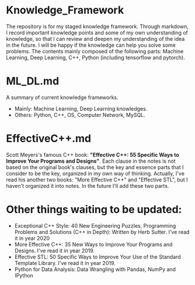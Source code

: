 # Knowledge_Framework
The repository is for my staged knowledge framework. Through markdown, I record important knowledge points and some of my own understanding of knowledge, so that I can review and deepen my understanding of the idea in the future. I will be happy if the knowledge can help you solve some problems. The contents mainly composed of the following parts: Machine Learning, Deep Learning, C++, Python (including tensorflow and pytorch).

# ML_DL.md
A summary of current knowledge frameworks.

- Mainly:  Machine Learning, Deep Learning knowledges.
- Others: Python, C++, OS, Computer Network, MySQL. 

# EffectiveC++.md
Scott Meyers's famous C++ book: **"Effective C++: 55 Specific Ways to Improve Your Programs and Designs"**. Each clause in the notes is not based on the original book's clauses, but the key and essence parts that I consider to be the key, organized in my own way of thinking. Actually, I've read his another two books: "More Effective C++" and "Effective STL", but I haven't organized it into notes. In the future I'll add these two parts.

# Other things waiting to be updated:
* Exceptional C++ Style: 40 New Engineering Puzzles, Programming Problems and Solutions (C++ in Depth): Written by Herb Sutter. I've read it in year 2020
* More Effective C++: 35 New Ways to Improve Your Programs and Designs. I've read it in year 2019.
* Effective STL: 50 Specific Ways to Improve Your Use of the Standard Template Library. I've read it in year 2019.
* Python for Data Analysis: Data Wrangling with Pandas, NumPy and IPython
 

